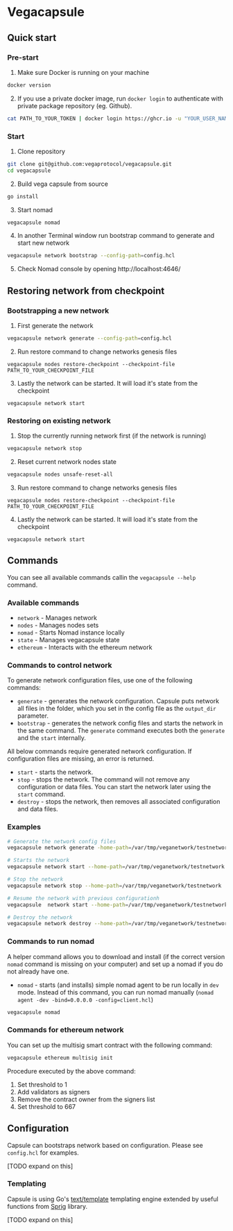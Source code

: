 # Vegacapsule

## Quick start

### Pre-start
1. Make sure Docker is running on your machine
```bash
docker version
```
2. If you use a private docker image, run `docker login` to authenticate with private package repository (eg. Github).
```bash
cat PATH_TO_YOUR_TOKEN | docker login https://ghcr.io -u "YOUR_USER_NAME" --password-stdin
```

### Start

1. Clone repository
```bash
git clone git@github.com:vegaprotocol/vegacapsule.git
cd vegacapsule
```
2. Build vega capsule from source
```bash
go install
```
3. Start nomad
```bash
vegacapsule nomad
```

4. In another Terminal window run bootstrap command to generate and start new network
```bash
vegacapsule network bootstrap --config-path=config.hcl
```
5. Check Nomad console by opening http://localhost:4646/

## Restoring network from checkpoint

### Bootstrapping a new network

1. First generate the network
```bash
vegacapsule network generate --config-path=config.hcl
```

2. Run restore command to change networks genesis files
```
vegacapsule nodes restore-checkpoint --checkpoint-file PATH_TO_YOUR_CHECKPOINT_FILE
```

3. Lastly the network can be started. It will load it's state from the checkpoint
```
vegacapsule network start
```

### Restoring on existing network

1. Stop the currently running network first (if the network is running)
```bash
vegacapsule network stop
```

2. Reset current network nodes state
```bash
vegacapsule nodes unsafe-reset-all
```

3. Run restore command to change networks genesis files
```
vegacapsule nodes restore-checkpoint --checkpoint-file PATH_TO_YOUR_CHECKPOINT_FILE
```

4. Lastly the network can be started. It will load it's state from the checkpoint
```
vegacapsule network start
```

## Commands

You can see all available commands callin the `vegacapsule --help` command.

### Available commands

- `network` - Manages network
- `nodes` - Manages nodes sets
- `nomad` - Starts Nomad instance locally
- `state` - Manages vegacapsule state
- `ethereum` - Interacts with the ethereum network

### Commands to control network

To generate network configuration files, use one of the following commands:

- `generate` - generates the network configuration. Capsule puts network all files in the folder, which you set in the config file as the `output_dir` parameter.
- `bootstrap` - generates the network config files and starts the network in the same command. The `generate` command executes both the `generate` and the `start` internally.

All below commands require generated network configuration. If configuration files are missing, an error is returned.

- `start` - starts the network. 
- `stop` - stops the network. The command will not remove any configuration or data files. You can start the network later using the `start` command.
- `destroy` - stops the network, then removes all associated configuration and data files.

### Examples

```bash
# Generate the network config files
vegacapsule network generate -home-path=/var/tmp/veganetwork/testnetwork --config-path=config.hcl

# Starts the network
vegacapsule network start --home-path=/var/tmp/veganetwork/testnetwork

# Stop the network
vegacapsule network stop --home-path=/var/tmp/veganetwork/testnetwork

# Resume the network with previous configurationh
vegacapsule  network start --home-path=/var/tmp/veganetwork/testnetwork

# Destroy the network
vegacapsule network destroy --home-path=/var/tmp/veganetwork/testnetwork
```

### Commands to run nomad

A helper command allows you to download and install (if the correct version `nomad` command is missing on your computer) and set up a nomad if you do not already have one. 

- `nomad` - starts (and installs) simple nomad agent to be run locally in `dev` mode. Instead of this command, you can run nomad manually (`nomad agent -dev -bind=0.0.0.0 -config=client.hcl`)

```bash
vegacapsule nomad
```

### Commands for ethereum network

You can set up the multisig smart contract with the following command:

```bash
vegacapsule ethereum multisig init
```

Procedure executed by the above command:

1. Set threshold to 1
1. Add validators as signers
1. Remove the contract owner from the signers list
1. Set threshold to 667

## Configuration

Capsule can bootstraps network based on configuration. Please see `config.hcl` for examples.

[TODO expand on this]

### Templating

Capsule is using Go's [text/template](https://pkg.go.dev/text/template) templating engine extended by useful functions from [Sprig](http://masterminds.github.io/sprig/) library.

[TODO expand on this]
